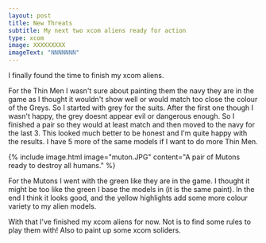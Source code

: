 ```yaml
---
layout: post
title: New Threats
subtitle: My next two xcom aliens ready for action
type: xcom
image: XXXXXXXXX
imageText: "NNNNNNN"
---
```



I finally found the time to finish my xcom aliens. 

For the Thin Men I wasn't sure about painting them the navy they are in the game as I thought it wouldn't show well or would match too close the colour of the Greys. So I started with grey for the suits. After the first one though I wasn't happy, the grey doesnt appear evil or dangerous enough. So I finished a pair so they would at least match and then moved to the navy for the last 3. This looked much better to be honest and I'm quite happy with the results. I have 5 more of the same models  if I want to do more Thin Men.

{% include image.html image="muton.JPG" content="A pair of Mutons ready to destroy all humans." %}

For the Mutons I went with the green like they are in the game. I thought it might be too like the green I base the models in (it is the same paint). In the end I think it looks good, and the yellow highlights add some more colour variety to my alien models.

With that I've finished my xcom aliens for now. Not is to find some rules to play them with! Also to paint up some xcom soliders.


